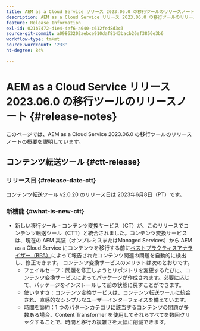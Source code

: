 ```yaml
---
title: AEM as a Cloud Service リリース 2023.06.0 の移行ツールのリリースノート
description: AEM as a Cloud Service リリース 2023.06.0 の移行ツールのリリースノート
feature: Release Information
exl-id: 021b7472-d1e4-4ef6-a040-c612fed8d3c3
source-git-commit: a09863202aebce910daf8143bacb26ef3856e3b6
workflow-type: tm+mt
source-wordcount: '233'
ht-degree: 84%

---
```


# AEM as a Cloud Service リリース 2023.06.0 の移行ツールのリリースノート {#release-notes}

このページでは、AEM as a Cloud Service 2023.06.0 の移行ツールのリリースノートの概要を説明しています。

## コンテンツ転送ツール {#ctt-release}

### リリース日 {#release-date-ctt}

コンテンツ転送ツール v2.0.20 のリリース日は 2023年6月8日（PT）です。

### 新機能 {#what-is-new-ctt}

* 新しい移行ツール - コンテンツ変換サービス（CT）が、このリリースでコンテンツ転送ツール（CTT）と統合されました。コンテンツ変換サービスは、現在の AEM 実装（オンプレミスまたはManaged Services）から AEM as a Cloud Service にコンテンツを移行する前に[ベストプラクティスアナライザー（BPA）](https://experienceleague.adobe.com/docs/experience-manager-cloud-service/content/migration-journey/cloud-migration/best-practices-analyzer/overview-best-practices-analyzer.html?lang=ja)によって報告されたコンテンツ関連の問題を自動的に検出し、修正できます。
コンテンツ変換サービスのメリットは次のとおりです。
   * フェイルセーフ：問題を修正しようとリポジトリを変更するたびに、コンテンツ変換サービスによってパッケージが作成されます。必要に応じて、パッケージをインストールして前の状態に戻すことができます。
   * 使いやすさ：コンテンツ変換サービスは、コンテンツ転送ツールに統合され、直感的なシンプルなユーザーインターフェイスを備えています。
   * 時間を節約：1 つのパターンカテゴリに該当するコンテンツの問題が多数ある場合、Content Transformer を使用してそれらすべてを数回クリックすることで、時間と移行の複雑さを大幅に削減できます。
